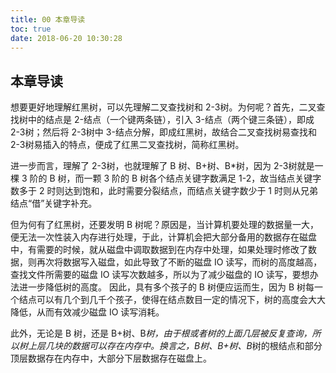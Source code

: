 ```yaml
---
title: 00 本章导读
toc: true
date: 2018-06-20 10:30:28
---
```

## 本章导读

想要更好地理解红黑树，可以先理解二叉查找树和 2-3树。为何呢？首先，二叉查找树中的结点是 2-结点（一个键两条链），引入 3-结点（两个键三条链），即成 2-3树；然后将 2-3树中 3-结点分解，即成红黑树，故结合二叉查找树易查找和 2-3树易插入的特点，便成了红黑二叉查找树，简称红黑树。

进一步而言，理解了 2-3树，也就理解了 B 树、B+树、B*树，因为 2-3树就是一棵 3 阶的 B 树，而一颗 3 阶的 B 树各个结点关键字数满足 1-2，故当结点关键字数多于 2 时则达到饱和，此时需要分裂结点，而结点关键字数少于 1 时则从兄弟结点“借”关键字补充。

但为何有了红黑树，还要发明 B 树呢？原因是，当计算机要处理的数据量一大，便无法一次性装入内存进行处理，于此，计算机会把大部分备用的数据存在磁盘中，有需要的时候，就从磁盘中调取数据到在内存中处理，如果处理时修改了数据，则再次将数据写入磁盘，如此导致了不断的磁盘 IO 读写，而树的高度越高，查找文件所需要的磁盘 IO 读写次数越多，所以为了减少磁盘的 IO 读写，要想办法进一步降低树的高度。
因此，具有多个孩子的 B 树便应运而生，因为 B 树每一个结点可以有几个到几千个孩子，使得在结点数目一定的情况下，树的高度会大大降低，从而有效减少磁盘 IO 读写消耗。

此外，无论是 B 树，还是 B+树、B*树，由于根或者树的上面几层被反复查询，所以树上层几块的数据可以存在内存中。换言之，B树、B+树、B*树的根结点和部分顶层数据存在内存中，大部分下层数据存在磁盘上。
